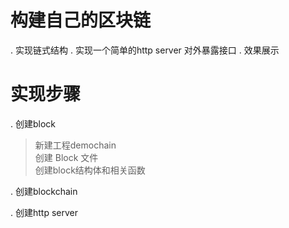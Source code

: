 # 构建自己的区块链
. 实现链式结构
. 实现一个简单的http server 对外暴露接口
. 效果展示

# 实现步骤
. 创建block
> 新建工程demochain\
> 创建 Block 文件\
> 创建block结构体和相关函数

. 创建blockchain

. 创建http server
